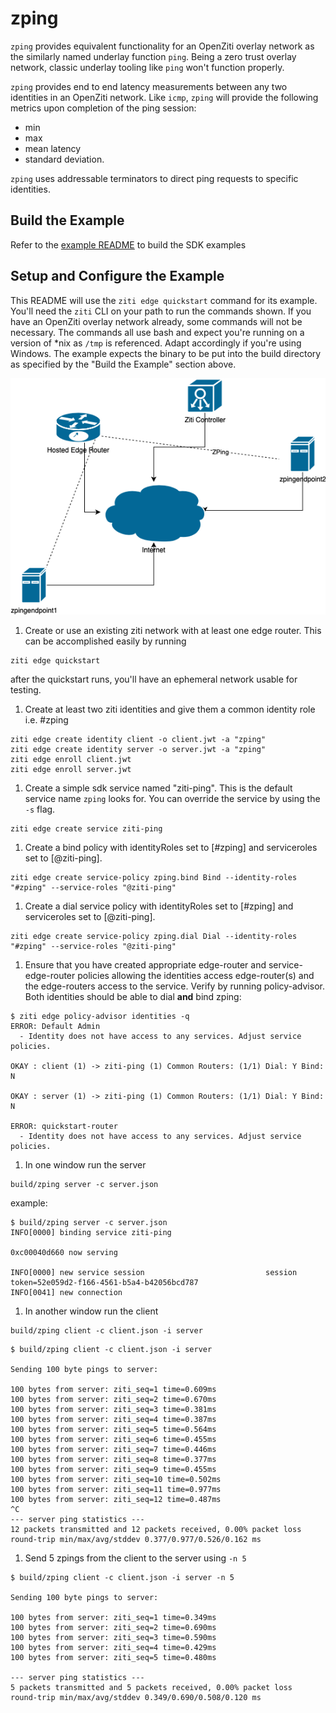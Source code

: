 # zping  

`zping` provides equivalent functionality for an OpenZiti overlay network as the similarly named underlay function 
`ping`. Being a zero trust overlay network, classic underlay tooling like `ping` won't function properly.

`zping` provides end to end latency measurements between any two identities in an OpenZiti network. Like `icmp`, `zping`
will provide the following metrics upon completion of the ping session:

* min
* max
* mean latency
* standard deviation.

`zping` uses addressable terminators to direct ping requests to specific identities.

## Build the Example
Refer to the [example README](../README.md) to build the SDK examples

## Setup and Configure the Example

This README will use the `ziti edge quickstart` command for its example. You'll need the `ziti` CLI on your path to run
the commands shown. If you have an OpenZiti overlay network already, some commands will not be necessary. The 
commands all use bash and expect you're running on a version of *nix as `/tmp` is referenced. Adapt accordingly if 
you're using Windows. The example expects the binary to be put into the build directory as specified by the "Build 
the Example" section above.

![Diagram](network.png)

1. Create or use an existing ziti network with at least one edge router. This can be accomplished easily by running
```
ziti edge quickstart
```

   after the quickstart runs, you'll have an ephemeral network usable for testing.

1. Create at least two ziti identities and give them a common identity role i.e. #zping 
```
ziti edge create identity client -o client.jwt -a "zping"
ziti edge create identity server -o server.jwt -a "zping"
ziti edge enroll client.jwt
ziti edge enroll server.jwt
```

1. Create a simple sdk service named "ziti-ping". This is the default service name `zping` looks for. You can 
   override the service by using the `-s` flag.
```
ziti edge create service ziti-ping
```

1. Create a bind policy with identityRoles set to [#zping] and serviceroles set to [@ziti-ping].
```
ziti edge create service-policy zping.bind Bind --identity-roles "#zping" --service-roles "@ziti-ping"
```

1. Create a dial service policy with identityRoles set to [#zping] and serviceroles set to [@ziti-ping].
```   
ziti edge create service-policy zping.dial Dial --identity-roles "#zping" --service-roles "@ziti-ping"
```

1. Ensure that you have created appropriate edge-router and service-edge-router policies allowing the identities access
   edge-router(s) and the edge-routers access to the service. Verify by running policy-advisor. Both identities 
   should be able to dial **and** bind zping:

```
$ ziti edge policy-advisor identities -q
ERROR: Default Admin
  - Identity does not have access to any services. Adjust service policies.

OKAY : client (1) -> ziti-ping (1) Common Routers: (1/1) Dial: Y Bind: N

OKAY : server (1) -> ziti-ping (1) Common Routers: (1/1) Dial: Y Bind: N

ERROR: quickstart-router
  - Identity does not have access to any services. Adjust service policies.
```

1. In one window run the server
```
build/zping server -c server.json
```

example:
```
$ build/zping server -c server.json
INFO[0000] binding service ziti-ping

0xc00040d660 now serving

INFO[0000] new service session                           session token=52e059d2-f166-4561-b5a4-b42056bcd787
INFO[0041] new connection
```

1. In another window run the client
```
build/zping client -c client.json -i server
```
```
$ build/zping client -c client.json -i server

Sending 100 byte pings to server:

100 bytes from server: ziti_seq=1 time=0.609ms
100 bytes from server: ziti_seq=2 time=0.670ms
100 bytes from server: ziti_seq=3 time=0.381ms
100 bytes from server: ziti_seq=4 time=0.387ms
100 bytes from server: ziti_seq=5 time=0.564ms
100 bytes from server: ziti_seq=6 time=0.455ms
100 bytes from server: ziti_seq=7 time=0.446ms
100 bytes from server: ziti_seq=8 time=0.377ms
100 bytes from server: ziti_seq=9 time=0.455ms
100 bytes from server: ziti_seq=10 time=0.502ms
100 bytes from server: ziti_seq=11 time=0.977ms
100 bytes from server: ziti_seq=12 time=0.487ms
^C
--- server ping statistics ---
12 packets transmitted and 12 packets received, 0.00% packet loss
round-trip min/max/avg/stddev 0.377/0.977/0.526/0.162 ms
```

1. Send 5 zpings from the client to the server using `-n 5`
```
$ build/zping client -c client.json -i server -n 5

Sending 100 byte pings to server:

100 bytes from server: ziti_seq=1 time=0.349ms
100 bytes from server: ziti_seq=2 time=0.690ms
100 bytes from server: ziti_seq=3 time=0.590ms
100 bytes from server: ziti_seq=4 time=0.429ms
100 bytes from server: ziti_seq=5 time=0.480ms

--- server ping statistics ---
5 packets transmitted and 5 packets received, 0.00% packet loss
round-trip min/max/avg/stddev 0.349/0.690/0.508/0.120 ms
```
